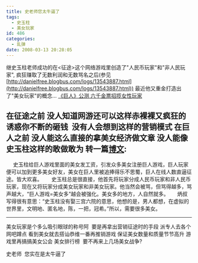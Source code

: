 ```yaml
---
title: 史老师您太牛逼了
tags:
  - 史玉柱
  - 美女玩家
id: 486
categories:
  - 乱弹
date: 2008-03-13 20:28:05
---
```


继史玉柱老师成功的在&lt;征途&gt;这个网络游戏里创造了&quot;人民币玩家&quot;和&quot;非人民玩家&quot;, 疯狂赚取了无数利润和无数骂名之后(参见[http://danielfree.blogbus.com/logs/13543887.html](http://danielfree.blogbus.com/logs/13543887.html))
最近他又重金打造出了&quot;美女玩家&quot;的概念...
[<span style="height: 75px">《巨人》公测 六千金票招揽女性玩家</span>](http://www.donews.com/Content/200803/15001f2024b34db7a12f251e3eff3cd9.shtm)

在征途之前 没人知道网游还可以这样赤裸裸又疯狂的诱惑你不断的砸钱&nbsp; 没有人会想到这样的营销模式
在巨人之前 没人能这么直接的拿美女经济做文章 没人能像史玉柱这样的敢做敢为
转一篇[博文](http://blog.donews.com/liuren/archive/2008/03/13/1262536.aspx):
------
<span><span style="font-family: 'Times New Roman'; font-style: normal; font-variant: normal; font-weight: normal; font-size: 7pt; line-height: normal; font-size-adjust: none; font-stretch: normal">&nbsp;&nbsp;&nbsp;&nbsp;&nbsp;&nbsp;&nbsp; </span></span>史玉柱给巨人游戏里面的美女发工资，引发众多美女注册巨人游戏，巨人玩家便可以加到更多美女好友，美女在巨人里被追捧得乐不思蜀，巨人在线人数直逼征途。皆大欢喜。
<span><span style="font-family: 'Times New Roman'; font-style: normal; font-variant: normal; font-weight: normal; font-size: 7pt; line-height: normal; font-size-adjust: none; font-stretch: normal">&nbsp;&nbsp;&nbsp;&nbsp;&nbsp;&nbsp;&nbsp;&nbsp; </span></span>史玉柱总是很直接，他首先将玩家分成人民币玩家和非人民币玩家，现在又将玩家分成美女玩家和非美女玩家。他当然会被骂，但骂得越多，骂声越大，&ldquo;巨人游戏=美女多&rdquo;越会被强化。美女多的地方，人自然就多。<span>
<span style="font-family: 'Times New Roman'; font-style: normal; font-variant: normal; font-weight: normal; font-size: 7pt; line-height: normal; font-size-adjust: none; font-stretch: normal">&nbsp; &nbsp; &nbsp; &nbsp; </span></span>炳叔写得很有意思：&ldquo;史玉柱没有娶三宫六院的意思，他想的是，男人都想，在虚拟的世界里，文明地、匿名地，陈，一把，冠希。&rdquo;所以，需要很多美女。

------ 
美女玩家是个多么吸引眼球的称号阿&nbsp; 要是再拿出营销征途时的手段 派专人去各个网吧蹲点 看到美女就去搭讪恭维一番再推销游戏 保证美女数量和质量节节高升 游戏里再搞搞美女公会 美女排行榜&nbsp; 要不再来上几场美女战争? 

史老师&nbsp; 您实在是太牛逼了 